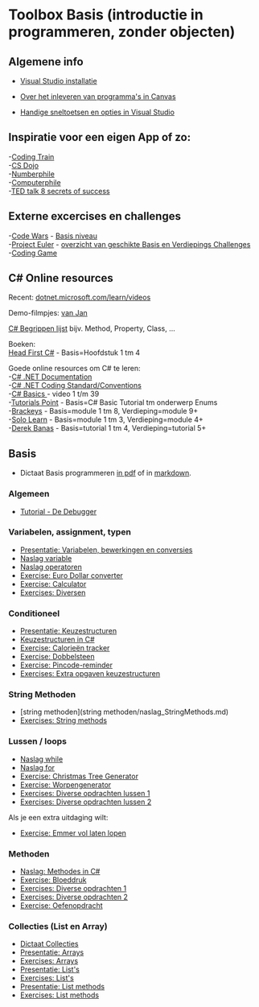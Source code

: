 # Toolbox Basis (introductie in programmeren, zonder objecten)


## Algemene info

+ [Visual Studio installatie](https://stasemsoft.github.io/softwarematerial/docs/process/infoVisualStudioInstallatie.pdf)

+ [Over het inleveren van programma's in Canvas](https://stasemsoft.github.io/softwarematerial/docs/process/infoInleverenProgrammas.pdf)

+ [Handige sneltoetsen en opties in Visual Studio](../process/knowVisualStudioShortCutKeys.md)


## Inspiratie voor een eigen App of zo:  
-[Coding Train](https://www.youtube.com/channel/UCvjgXvBlbQiydffZU7m1_aw)  
-[CS Dojo](https://www.youtube.com/channel/UCxX9wt5FWQUAAz4UrysqK9A)  
-[Numberphile](https://www.youtube.com/channel/UCoxcjq-8xIDTYp3uz647V5A)  
-[Computerphile](https://www.youtube.com/user/Computerphile)  
-[TED talk 8 secrets of success](https://www.ted.com/talks/richard_st_john_s_8_secrets_of_success?language=nl)  

## Externe excercises en challenges
-[Code Wars](https://www.codewars.com/) - [Basis niveau](https://www.codewars.com/kata/search/csharp?q=&r%5B%5D=-8&tags=Fundamentals&beta=false)  
-[Project Euler](https://projecteuler.net/) - [overzicht van geschikte Basis en Verdiepings Challenges](https://stasemsoft.github.io/softwarematerial/docs/basic/OIS11%20en%20OIS12%20-%20Project%20Euler%20challenges.pdf)  
-[Coding Game](https://www.codingame.com/)  

## C\# Online resources

Recent:
[dotnet.microsoft.com/learn/videos](https://dotnet.microsoft.com/learn/videos)

Demo-filmpjes:
[van Jan](https://i872272core.venus.fhict.nl/S1-SOFT%20Recordings/index.html)

[C# Begrippen lijst](https://quizlet.com/18210232/c-sharp-terminology-flash-cards/) bijv. Method, Property, Class, ...

Boeken:  
[Head First C#](https://www.oreilly.com/library/view/head-first-c/9781449358846/) - Basis=Hoofdstuk 1 tm 4

Goede online resources om C# te leren:  
-[C# .NET Documentation](https://docs.microsoft.com/en-us/dotnet/#pivot=docs&panel=getstarted)  
-[C# .NET Coding Standard/Conventions](https://github.com/ktaranov/naming-convention/blob/master/C%23%20Coding%20Standards%20and%20Naming%20Conventions.md)  
-[C# Basics ](https://www.youtube.com/playlist?list=PLYMOUCVo86jGzNXPgyKB-B1IvE1LoXKi6) - video 1 t/m 39  
-[Tutorials Point](https://www.tutorialspoint.com/csharp/) - Basis=C# Basic Tutorial tm onderwerp Enums  
-[Brackeys](https://www.youtube.com/playlist?list=PLPV2KyIb3jR6ZkG8gZwJYSjnXxmfPAl51) - Basis=module 1 tm 8, Verdieping=module 9+  
-[Solo Learn](https://www.sololearn.com/Course/CSharp) - Basis=module 1 tm 3, Verdieping=module 4+  
-[Derek Banas](https://www.youtube.com/watch?v=0p0JLFZj2C8&list=PLGLfVvz_LVvRX6xK1oi0reKci6ignjdSa) - Basis=tutorial 1 tm 4, Verdieping=tutorial 5+  

## Basis

+ Dictaat Basis programmeren [in pdf](knowOis11dictaat.pdf) of in [markdown](knowOis11dictaat.md).

### Algemeen

+ [Tutorial - De Debugger](https://stasemsoft.github.io/softwarematerial/docs/basic/debugger/Debugger.pdf)

### Variabelen, assignment, typen

+ [Presentatie: Variabelen, bewerkingen en conversies](https://stasemsoft.github.io/softwarematerial/docs/basic/var/Variabelen-bewerkingen-conversies.pptx)
+ [Naslag variable](var/naslag_Variable.md)
+ [Naslag operatoren](var/naslag_Operatoren.md)
+ [Exercise: Euro Dollar converter](https://stasemsoft.github.io/softwarematerial/docs/basic/var/Euro-Dollar-converter.pdf)
+ [Exercise: Calculator](https://stasemsoft.github.io/softwarematerial/docs/basic/var/VariabelenBewerkingenConversies.pdf)
+ [Exercises: Diversen](https://stasemsoft.github.io/softwarematerial/docs/basic/var/Extra-opgaven-variabelen.pdf)

### Conditioneel

+ [Presentatie: Keuzestructuren](https://stasemsoft.github.io/softwarematerial/docs/basic/conditioneel/Keuzestructuren.pptx)
+ [Keuzestructuren in C#](conditioneel/naslag_Keuzestructuren.md)
+ [Exercise: Calorieën tracker](https://stasemsoft.github.io/softwarematerial/docs/basic/conditioneel/Calorieën.pdf)
+ [Exercise: Dobbelsteen](https://stasemsoft.github.io/softwarematerial/docs/basic/conditioneel/Dobbelsteen.pdf)
+ [Exercise: Pincode-reminder](https://stasemsoft.github.io/softwarematerial/docs/basic/conditioneel/Pincode-reminder.pdf)
+ [Exercises: Extra opgaven keuzestructuren](https://stasemsoft.github.io/softwarematerial/docs/basic/conditioneel/Extra-opgaven-keuzestructuren.pdf)

### String Methoden

+ [string methoden](string methoden/naslag_StringMethods.md)
+ [Exercises: String methods](string%20methoden/Stringmethoden.pdf)

### Lussen / loops

+ [Naslag while](lussen/naslag_While)
+ [Naslag for](lussen/naslag_For)
+ [Exercise: Christmas Tree Generator](https://git.fhict.nl/I872272/ProgrammingChallenges/blob/master/Challenges/Christmas%20Tree%20Generator/Christmas%20Tree%20Generator.pdf)
+ [Exercise: Worpengenerator](lussen/Worpengenerator.pdf)
+ [Exercises: Diverse opdrachten lussen 1](https://stasemsoft.github.io/softwarematerial/docs/basic/lussen/Extra%20opgaven%20lussen.pdf)
+ [Exercises: Diverse opdrachten lussen 2](https://stasemsoft.github.io/softwarematerial/docs/basic/lussen/ExtraLussen.pdf)

Als je een extra uitdaging wilt:
+ [Exercise: Emmer vol laten lopen](https://git.fhict.nl/I872272/ProgrammingChallenges/tree/master/Challenges/Emmer%20vol%20laten%20lopen)

### Methoden
+ [Naslag: Methodes in C#](methoden/naslag_methods.md)
+ [Exercise: Bloeddruk](https://stasemsoft.github.io/softwarematerial/docs/basic/methoden/Bloeddruk%20meten.pdf)  
+ [Exercises: Diverse opdrachten 1](https://stasemsoft.github.io/softwarematerial/docs/basic/methoden/Opdracht%20methodes%201.pdf)  
+ [Exercises: Diverse opdrachten 2](https://stasemsoft.github.io/softwarematerial/docs/basic/methoden/Opdracht%20methodes%202.pdf)  
+ [Exercise: Oefenopdracht](https://stasemsoft.github.io/softwarematerial/docs/basic/methoden/Toetsopdracht.pdf)  

### Collecties (List en Array)

+ [Dictaat Collecties](https://stasemsoft.github.io/softwarematerial/docs/basic/collecties/theorie_FUN12_DictaatCollecties.pdf)
+ [Presentatie: Arrays](https://stasemsoft.github.io/softwarematerial/docs/basic/collecties/theorie_FUN12_Arrays.pptx)
+ [Exercises: Arrays](https://stasemsoft.github.io/softwarematerial/docs/basic/collecties/exercises_FUN12_Arrays.pdf)
+ [Presentatie: List's](https://stasemsoft.github.io/softwarematerial/docs/basic/collecties/theorie_FUN12_Lists.pptx)
+ [Exercises: List's](https://stasemsoft.github.io/softwarematerial/docs/basic/collecties/exercises_FUN12Lists.pdf)
+ [Presentatie: List methods](https://stasemsoft.github.io/softwarematerial/docs/basic/collecties/theorie_FUN12_ListMethodes.pptx)
+ [Exercises: List methods](https://stasemsoft.github.io/softwarematerial/docs/basic/collecties/exercises_FUN12_ListMethodes.pdf)
